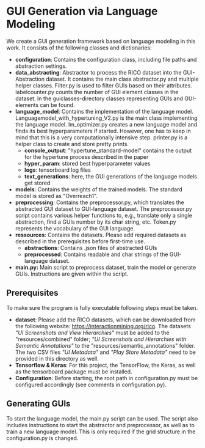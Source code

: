 # GUI Generation via Language Modeling 
We create a GUI generation framework based on language modeling in this work. It consists of the following classes and dictionaries:
- **configuration**: Contains the configuration class, including file paths and abstraction settings.
- **data_abstracting**: Abstractor to process the RICO dataset into the GUI-Abstraction dataset. 
  It contains the main class abstractor.py and multiple helper classes. Filter.py is used to filter GUIs based on their attributes.
  labelcounter.py counts the number of GUI element classes in the dataset. In the guiclasses-directory classes representing GUIs and GUI-elements can be found. 
- **language_model**: Contains the implementation of the language model. Languagemodel_with_hypertuning_V2.py is the 
  main class implementing the language model. lm_optimizer.py creates a new language model and finds its best hyperparameters if started. 
  However, one has to keep in mind that this is a very computationally intensive step. printer.py is a helper class to create and store pretty prints. 
  - **console_output**: "hypertune_standard-model" contains the output for the hypertune process described in the paper
  - **hyper_param**: stored best hyperparameter values
  - **logs**: tensorboard log files
  - **text_generations**: here, the GUI generations of the language models get stored
- **models**: Contains the weights of the trained models. The standard model is stored as "Overreach1". 
- **preprocessing**: Contains the preprocessor.py, which translates the abstracted GUI dataset to GUI-language dataset. 
  The preprocessor.py script contains various helper functions to, e.g., translate only a single abstraction, find a GUIs 
  number by its char string, etc. Token.py represents the vocabulary of the GUI language. 
- **ressources**: Contains the datasets. Please add required datasets as described in the prerequisites before first-time use. 
  - **abstractions**: Contains .json files of abstracted GUIs
  - **preprocessed**: Contains readable and char strings of the GUI-language dataset. 
- **main.py:** Main script to preprocess dataset, train the model or generate GUIs. Instructions are given within the script. 

## Prerequisites 
To make sure the program is fully executable following steps must be taken. 
- **dataset**: Please add the RICO datasets, which can be downloaded from the following website:
    https://interactionmining.org/rico. The datasets *"UI Screenshots and View Hierarchies"* must be added to 
    the "resources/combined" folder; *"UI Screenshots and Hierarchies with Semantic Annotations"* to the "resources/semantic_annotations" 
    folder. The two CSV files *"UI Metadata"* and *"Play Store Metadata"* need to be provided in this directory as well.
- **Tensorflow & Keras**: For this project, the TensorFlow, the Keras, as well as the tensorboard package must be installed. 
- **Configuration**: Before starting, the root path in configuration.py must be configured accordingly (see comments in configuration.py).

## Generating GUIs
To start the language model, the main.py script can be used. The script also includes instructions to start the abstractor and preprocessor,
as well as to train a new language model. This is only required if the grid structure in the configuration.py is changed. 
